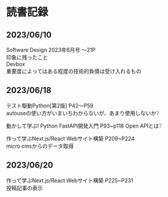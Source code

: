 # 読書記録  
## 2023/06/10  
Software Design 2023年6月号 〜21P  
印象に残ったこと  
Devbox  
重要度によってはある程度の技術的負債は受け入れるもの  

## 2023/06/18  
テスト駆動Python[第2版] P42〜P59  
autouseの使い方がいまいちわからないが、あまり使用しないか❔  

動かして学ぶ! Python FastAPI開発入門 P93~p118
Open APIとは❔  

作って学ぶNext.js/React Webサイト構築 P209~P224  
micro cmsからのデータ取得

## 2023/06/20  
作って学ぶNext.js/React Webサイト構築 P225~P231  
投稿記事の表示

